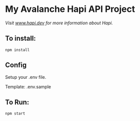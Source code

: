 # My Avalanche Hapi API Project

_Visit www.hapi.dev for more information about Hapi._

## To install:

`npm install`

## Config

Setup your .env file.

Template: .env.sample

## To Run:

`npm start`

